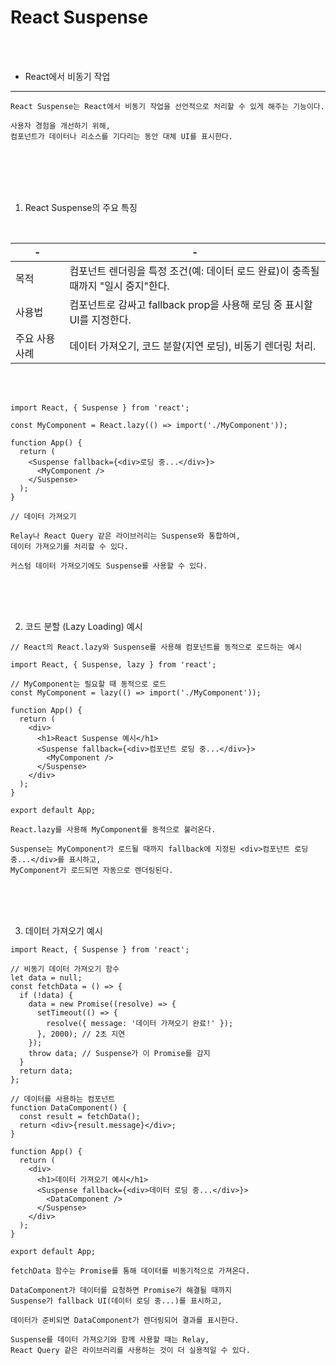 # React Suspense

<br />
<br />

* React에서 비동기 작업

---

```
React Suspense는 React에서 비동기 작업을 선언적으로 처리할 수 있게 해주는 기능이다.

사용자 경험을 개선하기 위해,
컴포넌트가 데이터나 리소스를 기다리는 동안 대체 UI를 표시한다.
```

<br />
<br />
<br />
<br />

1. React Suspense의 주요 특징

<br />

|-|-|
|-|-|
| 목적 | 컴포넌트 렌더링을 특정 조건(예: 데이터 로드 완료)이 충족될 때까지 "일시 중지"한다. |
| 사용법 | <Suspense> 컴포넌트로 감싸고 fallback prop을 사용해 로딩 중 표시할 UI를 지정한다. |
| 주요 사용 사례 | 데이터 가져오기, 코드 분할(지연 로딩), 비동기 렌더링 처리. |

<br />
<br />

```tsx
import React, { Suspense } from 'react';

const MyComponent = React.lazy(() => import('./MyComponent'));

function App() {
  return (
    <Suspense fallback={<div>로딩 중...</div>}>
      <MyComponent />
    </Suspense>
  );
}
```

```
// 데이터 가져오기

Relay나 React Query 같은 라이브러리는 Suspense와 통합하여,
데이터 가져오기를 처리할 수 있다.

커스텀 데이터 가져오기에도 Suspense를 사용할 수 있다.
```

<br />
<br />
<br />

2. 코드 분할 (Lazy Loading) 예시

```tsx
// React의 React.lazy와 Suspense를 사용해 컴포넌트를 동적으로 로드하는 예시

import React, { Suspense, lazy } from 'react';

// MyComponent는 필요할 때 동적으로 로드
const MyComponent = lazy(() => import('./MyComponent'));

function App() {
  return (
    <div>
      <h1>React Suspense 예시</h1>
      <Suspense fallback={<div>컴포넌트 로딩 중...</div>}>
        <MyComponent />
      </Suspense>
    </div>
  );
}

export default App;
```

```
React.lazy를 사용해 MyComponent를 동적으로 불러온다.

Suspense는 MyComponent가 로드될 때까지 fallback에 지정된 <div>컴포넌트 로딩 중...</div>를 표시하고,
MyComponent가 로드되면 자동으로 렌더링된다.
```

<br />
<br />
<br />

3. 데이터 가져오기 예시

```tsx
import React, { Suspense } from 'react';

// 비동기 데이터 가져오기 함수
let data = null;
const fetchData = () => {
  if (!data) {
    data = new Promise((resolve) => {
      setTimeout(() => {
        resolve({ message: '데이터 가져오기 완료!' });
      }, 2000); // 2초 지연
    });
    throw data; // Suspense가 이 Promise를 감지
  }
  return data;
};

// 데이터를 사용하는 컴포넌트
function DataComponent() {
  const result = fetchData();
  return <div>{result.message}</div>;
}

function App() {
  return (
    <div>
      <h1>데이터 가져오기 예시</h1>
      <Suspense fallback={<div>데이터 로딩 중...</div>}>
        <DataComponent />
      </Suspense>
    </div>
  );
}

export default App;
```

```
fetchData 함수는 Promise를 통해 데이터를 비동기적으로 가져온다.

DataComponent가 데이터를 요청하면 Promise가 해결될 때까지
Suspense가 fallback UI(데이터 로딩 중...)를 표시하고,

데이터가 준비되면 DataComponent가 렌더링되어 결과를 표시한다.
```

```
Suspense를 데이터 가져오기와 함께 사용할 때는 Relay,
React Query 같은 라이브러리를 사용하는 것이 더 실용적일 수 있다.
```
